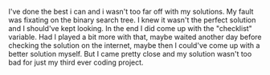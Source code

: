 I've done the best i can and i wasn't too far off with my solutions. My fault was fixating on the binary search tree. I knew it wasn't the perfect solution and I should've kept looking. In the end I did come up with the "checklist" variable. Had I played a bit more with that, maybe waited another day before checking the solution on the internet, maybe then I could've come up with a better solution myself. But I came pretty close and my solution wasn't too bad for just my third ever coding project.

